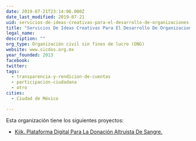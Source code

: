```yaml
---
date: 2019-07-21T23:14:06.000Z
date_last_modified: 2019-07-21
uid: servicios-de-ideas-creativas-para-el-desarrollo-de-organizaciones-a-c
title: "Servicios De Ideas Creativas Para El Desarrollo De Organizaciones, A.C."
legal_name: 
description: ""
org_type: Organización civil sin fines de lucro (ONG)
website: www.sicdos.org.mx
year_founded: 2013
facebook: 
twitter: 
tags:
  - transparencia-y-rendicion-de-cuentas
  - participación-ciudadana
  - otro
cities: 
  - Ciudad de México

---
```


Esta organización tiene los siguientes proyectos:

- [Kiik. Plataforma Digital Para La Donación Altruista De Sangre.](/i/kiik-plataforma-digital-para-la-donacion-altruista-de-sangre.html)
